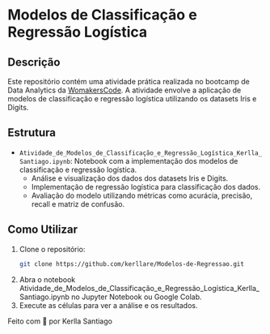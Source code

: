 # Modelos de Classificação e Regressão Logística

## Descrição

Este repositório contém uma atividade prática realizada no bootcamp de Data Analytics da [WomakersCode](https://womakerscode.org/). A atividade envolve a aplicação de modelos de classificação e regressão logística utilizando os datasets Iris e Digits.

## Estrutura

- `Atividade_de_Modelos_de_Classificação_e_Regressão_Logística_Kerlla_Santiago.ipynb`: Notebook com a implementação dos modelos de classificação e regressão logística.
  - Análise e visualização dos dados dos datasets Iris e Digits.
  - Implementação de regressão logística para classificação dos dados.
  - Avaliação do modelo utilizando métricas como acurácia, precisão, recall e matriz de confusão.

## Como Utilizar

1. Clone o repositório:
   ```sh
   git clone https://github.com/kerllare/Modelos-de-Regressao.git
2. Abra o notebook Atividade_de_Modelos_de_Classificação_e_Regressão_Logística_Kerlla_Santiago.ipynb no Jupyter Notebook ou Google Colab.
3. Execute as células para ver a análise e os resultados.


Feito com 💜 por Kerlla Santiago 
